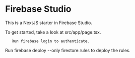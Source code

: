 # Firebase Studio

This is a NextJS starter in Firebase Studio.

To get started, take a look at src/app/page.tsx.
       

       Run firebase login to authenticate.
Run firebase deploy --only firestore:rules to deploy the rules.